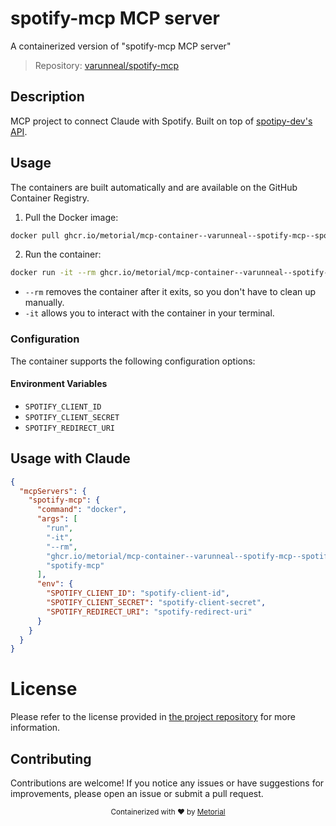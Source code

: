 
# spotify-mcp MCP server

A containerized version of "spotify-mcp MCP server"

> Repository: [varunneal/spotify-mcp](https://github.com/varunneal/spotify-mcp)

## Description

MCP project to connect Claude with Spotify. Built on top of [spotipy-dev's API](https://github.com/spotipy-dev/spotipy/tree/2.24.0).


## Usage

The containers are built automatically and are available on the GitHub Container Registry.

1. Pull the Docker image:

```bash
docker pull ghcr.io/metorial/mcp-container--varunneal--spotify-mcp--spotify-mcp
```

2. Run the container:

```bash
docker run -it --rm ghcr.io/metorial/mcp-container--varunneal--spotify-mcp--spotify-mcp 
```

- `--rm` removes the container after it exits, so you don't have to clean up manually.
- `-it` allows you to interact with the container in your terminal.


### Configuration

The container supports the following configuration options:




#### Environment Variables

- `SPOTIFY_CLIENT_ID`
- `SPOTIFY_CLIENT_SECRET`
- `SPOTIFY_REDIRECT_URI`




## Usage with Claude

```json
{
  "mcpServers": {
    "spotify-mcp": {
      "command": "docker",
      "args": [
        "run",
        "-it",
        "--rm",
        "ghcr.io/metorial/mcp-container--varunneal--spotify-mcp--spotify-mcp",
        "spotify-mcp"
      ],
      "env": {
        "SPOTIFY_CLIENT_ID": "spotify-client-id",
        "SPOTIFY_CLIENT_SECRET": "spotify-client-secret",
        "SPOTIFY_REDIRECT_URI": "spotify-redirect-uri"
      }
    }
  }
}
```

# License

Please refer to the license provided in [the project repository](https://github.com/varunneal/spotify-mcp) for more information.

## Contributing

Contributions are welcome! If you notice any issues or have suggestions for improvements, please open an issue or submit a pull request.

<div align="center">
  <sub>Containerized with ❤️ by <a href="https://metorial.com">Metorial</a></sub>
</div>
  